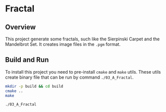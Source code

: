 # Fractal

## Overview
This project generate some fractals, such like the Sierpinski Carpet and the Mandelbrot Set. It creates image files in the `.pgm` format.

## Build and Run
To install this project you need to pre-install `cmake` and `make` utils. These utils create binary file that can be run by command `./03_A_Fractal`.

```bash
mkdir -p build && cd build
cmake ..
make

./03_A_Fractal 
```
